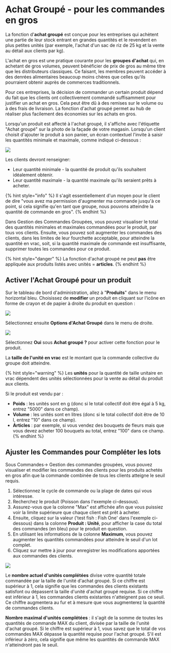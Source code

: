 # Achat Groupé - pour les commandes en gros

La fonction d'**achat groupé** est conçue pour les entreprises qui achètent une partie de leur stock entrant en grandes quantités et le revendent en plus petites unités (par exemple, l'achat d'un sac de riz de 25 kg et la vente au détail aux clients par kg).&#x20;

L'achat en gros est une pratique courante pour les **groupes d'achat** qui, en achetant de gros volumes, peuvent bénéficier de prix de gros au même titre que les distributeurs classiques. Ce faisant, les membres peuvent accéder à des denrées alimentaires beaucoup moins chères que celles qu'ils pourraient obtenir auprès de commerces traditionnels.&#x20;

Pour ces entreprises, la décision de commander un certain produit dépend du fait que les clients ont collectivement commandé suffisamment pour justifier un achat en gros. Cela peut être dû à des remises sur le volume ou à des frais de livraison. La fonction d'achat groupé permet au hub de réaliser plus facilement des économies sur les achats en gros.&#x20;

Lorsqu'un produit est affecté à l'achat groupé, il s'affiche avec l'étiquette "Achat groupé" sur la photo de la façade de votre magasin. Lorsqu'un client choisit d'ajouter le produit à son panier, un écran contextuel l'invite à saisir les quantités minimale et maximale, comme indiqué ci-dessous :

![](../../.gitbook/assets/bulkbuy.gif)

Les clients devront renseigner:

* Leur quantité minimale - la quantité de produit qu'ils souhaitent idéalement obtenir.&#x20;
* Leur quantité maximale - la quantité maximale qu'ils seraient prêts à acheter.

{% hint style="info" %}
Il s'agit essentiellement d'un moyen pour le client de dire "vous avez ma permission d'augmenter ma commande jusqu'à ce point, si cela signifie qu'en tant que groupe, nous pouvons atteindre la quantité de commande en gros".
{% endhint %}

Dans Gestion des Commandes Groupées, vous pouvez visualiser le total des quantités minimales et maximales commandées pour le produit, par tous vos clients. Ensuite, vous pouvez soit augmenter les commandes des clients, dans les limites de leur fourchette acceptable, pour atteindre la quantité en vrac, soit, si la quantité maximale de commande est insuffisante, supprimer toutes les commandes pour ce produit.

{% hint style="danger" %}
La fonction d'achat groupé ne peut **pas** être appliquée aux produits listés avec unités = **articles**.
{% endhint %}

## Activer l'Achat Groupé pour un produit

Sur le tableau de bord d'administration, allez à "**Produits**" dans le menu horizontal bleu. Choisissez de **modifier** un produit en cliquant sur l'icône en forme de crayon et de papier à droite du produit en question :

![](../../.gitbook/assets/productedit.jpg)

Sélectionnez ensuite **Options d'Achat Groupé** dans le menu de droite.

![](../../.gitbook/assets/groupbuy.jpg)

Sélectionnez **Oui** sous **Achat groupé ?** pour activer cette fonction pour le produit.&#x20;

La **taille de l'unité en vrac** est le montant que la commande collective du groupe doit atteindre.

{% hint style="warning" %}
Les **unités** pour la quantité de taille unitaire en vrac dépendent des unités sélectionnées pour la vente au détail du produit aux clients.

Si le produit est vendu par :

* **Poids** : les unités sont en g (donc si le total collectif doit être égal à 5 kg, entrez "5000" dans ce champ).&#x20;
* **Volume** : les unités sont en litres (donc si le total collectif doit être de 10 l, entrez "10" dans ce champ).&#x20;
* **Articles** : par exemple, si vous vendez des bouquets de fleurs mais que vous devez acheter 100 bouquets au total, entrez "100" dans ce champ.
{% endhint %}

## Ajuster les Commandes pour Compléter les lots

Sous Commandes-> Gestion des commandes groupées, vous pouvez visualiser et modifier les commandes des clients pour les produits achetés en gros afin que la commande combinée de tous les clients atteigne le seuil requis.

1. Sélectionnez le cycle de commande ou la plage de dates qui vous intéresse.&#x20;
2. Recherchez le produit (Poisson dans l'exemple ci-dessous).&#x20;
3. Assurez-vous que la colonne "Max" est affichée afin que vous puissiez voir la limite supérieure que chaque client est prêt à acheter.&#x20;
4. Ensuite, cliquez sur la valeur ('test fish : Fish One' dans l'exemple ci-dessous) dans la colonne **Produit : Unité**, pour afficher la case du total des commandes (en bleu) pour le produit en question.&#x20;
5. En utilisant les informations de la colonne **Maximum**, vous pouvez augmenter les quantités commandées pour atteindre le seuil d'un lot complet.&#x20;
6. Cliquez sur mettre à jour pour enregistrer les modifications apportées aux commandes des clients.

![](../../.gitbook/assets/bulkorder2.jpg)

Le **nombre actuel d'unités complétées** divise votre quantité totale commandée par la taille de l'unité d'achat groupé. Si ce chiffre est supérieur à 1, cela signifie que les commandes des clients existants satisfont ou dépassent la taille d'unité d'achat groupé requise. Si ce chiffre est inférieur à 1, les commandes clients existantes n'atteignent pas ce seuil. Ce chiffre augmentera au fur et à mesure que vous augmenterez la quantité de commandes clients.&#x20;

**Nombre maximal d'unités complétées** : il s'agit de la somme de toutes les quantités de commande MAX du client, divisée par la taille de l'unité d'achat groupé. Si le chiffre est supérieur à 1, vous savez que le total de vos commandes MAX dépasse la quantité requise pour l'achat groupé. S'il est inférieur à zéro, cela signifie que même les quantités de commande MAX n'atteindront pas le seuil.
